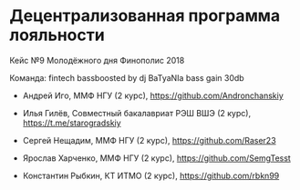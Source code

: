 # Децентрализованная программа лояльности 
Кейс №9 Молодёжного дня Финополис 2018

Команда: fintech bassboosted by dj BaTyaNIa bass gain 30db

- Андрей Иго, ММФ НГУ (2 курс), https://github.com/Andronchanskiy 

- Илья Гилёв, Совместный бакалавриат РЭШ ВШЭ (2 курс), https://t.me/starogradskiy 

- Сергей Нещадим, ММФ НГУ (2 курс), https://github.com/Raser23

- Ярослав Харченко, ММФ НГУ (2 курс), https://github.com/SemgTesst

- Константин Рыбкин, КТ ИТМО (2 курс), https://github.com/rbkn99
